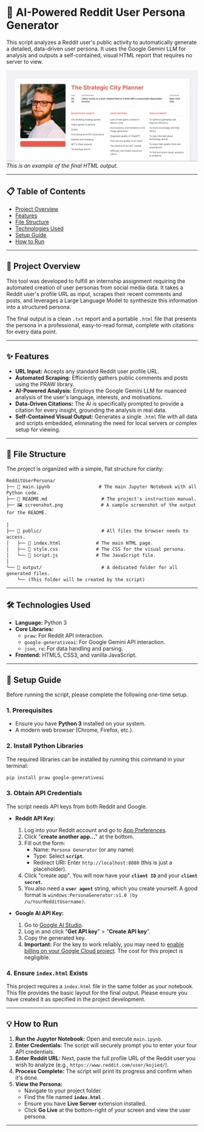 # 🤖 AI-Powered Reddit User Persona Generator

This script analyzes a Reddit user's public activity to automatically generate a detailed, data-driven user persona. It uses the Google Gemini LLM for analysis and outputs a self-contained, visual HTML report that requires no server to view.

![Project Screenshot](screenshot.png)
_This is an example of the final HTML output._

---

## 📋 Table of Contents

-   [Project Overview](#-project-overview)
-   [Features](#-features)
-   [File Structure](#-file-structure)
-   [Technologies Used](#-technologies-used)
-   [Setup Guide](#-setup-guide)
-   [How to Run](#-how-to-run)

---

## 📝 Project Overview

This tool was developed to fulfill an internship assignment requiring the automated creation of user personas from social media data. It takes a Reddit user's profile URL as input, scrapes their recent comments and posts, and leverages a Large Language Model to synthesize this information into a structured persona.

The final output is a clean `.txt` report and a portable `.html` file that presents the persona in a professional, easy-to-read format, complete with citations for every data point.

---

## ✨ Features

-   **URL Input:** Accepts any standard Reddit user profile URL.
-   **Automated Scraping:** Efficiently gathers public comments and posts using the PRAW library.
-   **AI-Powered Analysis:** Employs the Google Gemini LLM for nuanced analysis of the user's language, interests, and motivations.
-   **Data-Driven Citations:** The AI is specifically prompted to provide a citation for every insight, grounding the analysis in real data.
-   **Self-Contained Visual Output:** Generates a single `.html` file with all data and scripts embedded, eliminating the need for local servers or complex setup for viewing.

---

## 📂 File Structure

The project is organized with a simple, flat structure for clarity:

```.
RedditUserPersona/
├── 📜 main.ipynb                  # The main Jupyter Notebook with all Python code.
├── 📄 README.md                    # The project's instruction manual.
├── 🖼️ screenshot.png              # A sample screenshot of the output for the README.

│
├── 📂 public/                      # All files the browser needs to access.
│   ├── 📄 index.html             # The main HTML page.
│   ├── 🎨 style.css              # The CSS for the visual persona.
│   └── 📜 script.js              # The JavaScript file.
│
└── 📂 output/                      # A dedicated folder for all generated files.
    └── (This folder will be created by the script)

```

---

## 🛠️ Technologies Used

-   **Language:** Python 3
-   **Core Libraries:**
    -   `praw`: For Reddit API interaction.
    -   `google-generativeai`: For Google Gemini API interaction.
    -   `json`, `re`: For data handling and parsing.
-   **Frontend:** HTML5, CSS3, and vanilla JavaScript.

---

## 🚀 Setup Guide

Before running the script, please complete the following one-time setup.

### 1. Prerequisites

-   Ensure you have **Python 3** installed on your system.
-   A modern web browser (Chrome, Firefox, etc.).

### 2. Install Python Libraries

The required libraries can be installed by running this command in your terminal:

```bash
pip install praw google-generativeai
```

### 3. Obtain API Credentials

The script needs API keys from both Reddit and Google.

-   **Reddit API Key:**
    1.  Log into your Reddit account and go to [App Preferences](https://www.reddit.com/prefs/apps).
    2.  Click "**create another app...**" at the bottom.
    3.  Fill out the form:
        -   Name: `Persona Generator` (or any name)
        -   Type: Select **`script`**.
        -   Redirect URI: Enter `http://localhost:8080` (this is just a placeholder).
    4.  Click "create app". You will now have your **`client ID`** and your **`client secret`**.
    5.  You also need a **`user agent`** string, which you create yourself. A good format is `windows:PersonaGenerator:v1.0 (by /u/YourRedditUsername)`.

-   **Google AI API Key:**
    1.  Go to [Google AI Studio](https://aistudio.google.com/).
    2.  Log in and click "**Get API key**" > "**Create API key**".
    3.  Copy the generated key.
    4.  **Important:** For the key to work reliably, you may need to [enable billing on your Google Cloud project](https://cloud.google.com/billing/docs/how-to/enable-billing). The cost for this project is negligible.

### 4. Ensure `index.html` Exists

This project requires a `index.html` file in the same folder as your notebook. This file provides the basic layout for the final output. Please ensure you have created it as specified in the project development.

---

## 💡 How to Run

1.  **Run the Jupyter Notebook:** Open and execute `main.ipynb`.
2.  **Enter Credentials:** The script will securely prompt you to enter your four API credentials.
3.  **Enter Reddit URL:** Next, paste the full profile URL of the Reddit user you wish to analyze (e.g., `https://www.reddit.com/user/kojied/`).
4.  **Process Complete:** The script will print its progress and confirm when it's done.
5.  **View the Persona:**
    -   Navigate to your project folder.
    -   Find the file named **`index.html`** .
    -   Ensure you have **Live Server** extension installed.
    -   Click **Go Live** at the bottom-right of your screen and view the user persona.

---

